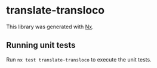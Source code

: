 # translate-transloco

This library was generated with [Nx](https://nx.dev).

## Running unit tests

Run `nx test translate-transloco` to execute the unit tests.
